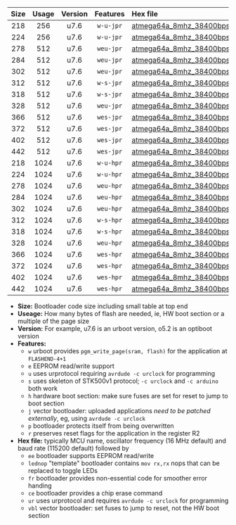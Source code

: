 |Size|Usage|Version|Features|Hex file|
|:-:|:-:|:-:|:-:|:--|
|218|256|u7.6|`w-u-jpr`|[atmega64a_8mhz_38400bps_ur_vbl.hex](https://raw.githubusercontent.com/stefanrueger/urboot/main/bootloaders/atmega64a/fcpu_8mhz/38400_bps/atmega64a_8mhz_38400bps_ur_vbl.hex)|
|224|256|u7.6|`w-u-jpr`|[atmega64a_8mhz_38400bps_lednop_ur_vbl.hex](https://raw.githubusercontent.com/stefanrueger/urboot/main/bootloaders/atmega64a/fcpu_8mhz/38400_bps/atmega64a_8mhz_38400bps_lednop_ur_vbl.hex)|
|278|512|u7.6|`weu-jpr`|[atmega64a_8mhz_38400bps_ee_ur_vbl.hex](https://raw.githubusercontent.com/stefanrueger/urboot/main/bootloaders/atmega64a/fcpu_8mhz/38400_bps/atmega64a_8mhz_38400bps_ee_ur_vbl.hex)|
|284|512|u7.6|`weu-jpr`|[atmega64a_8mhz_38400bps_ee_lednop_ur_vbl.hex](https://raw.githubusercontent.com/stefanrueger/urboot/main/bootloaders/atmega64a/fcpu_8mhz/38400_bps/atmega64a_8mhz_38400bps_ee_lednop_ur_vbl.hex)|
|302|512|u7.6|`weu-jpr`|[atmega64a_8mhz_38400bps_ee_lednop_fr_ur_vbl.hex](https://raw.githubusercontent.com/stefanrueger/urboot/main/bootloaders/atmega64a/fcpu_8mhz/38400_bps/atmega64a_8mhz_38400bps_ee_lednop_fr_ur_vbl.hex)|
|312|512|u7.6|`w-s-jpr`|[atmega64a_8mhz_38400bps_vbl.hex](https://raw.githubusercontent.com/stefanrueger/urboot/main/bootloaders/atmega64a/fcpu_8mhz/38400_bps/atmega64a_8mhz_38400bps_vbl.hex)|
|318|512|u7.6|`w-s-jpr`|[atmega64a_8mhz_38400bps_lednop_vbl.hex](https://raw.githubusercontent.com/stefanrueger/urboot/main/bootloaders/atmega64a/fcpu_8mhz/38400_bps/atmega64a_8mhz_38400bps_lednop_vbl.hex)|
|328|512|u7.6|`weu-jpr`|[atmega64a_8mhz_38400bps_ee_lednop_fr_ce_ur_vbl.hex](https://raw.githubusercontent.com/stefanrueger/urboot/main/bootloaders/atmega64a/fcpu_8mhz/38400_bps/atmega64a_8mhz_38400bps_ee_lednop_fr_ce_ur_vbl.hex)|
|366|512|u7.6|`wes-jpr`|[atmega64a_8mhz_38400bps_ee_vbl.hex](https://raw.githubusercontent.com/stefanrueger/urboot/main/bootloaders/atmega64a/fcpu_8mhz/38400_bps/atmega64a_8mhz_38400bps_ee_vbl.hex)|
|372|512|u7.6|`wes-jpr`|[atmega64a_8mhz_38400bps_ee_lednop_vbl.hex](https://raw.githubusercontent.com/stefanrueger/urboot/main/bootloaders/atmega64a/fcpu_8mhz/38400_bps/atmega64a_8mhz_38400bps_ee_lednop_vbl.hex)|
|402|512|u7.6|`wes-jpr`|[atmega64a_8mhz_38400bps_ee_lednop_fr_vbl.hex](https://raw.githubusercontent.com/stefanrueger/urboot/main/bootloaders/atmega64a/fcpu_8mhz/38400_bps/atmega64a_8mhz_38400bps_ee_lednop_fr_vbl.hex)|
|442|512|u7.6|`wes-jpr`|[atmega64a_8mhz_38400bps_ee_lednop_fr_ce_vbl.hex](https://raw.githubusercontent.com/stefanrueger/urboot/main/bootloaders/atmega64a/fcpu_8mhz/38400_bps/atmega64a_8mhz_38400bps_ee_lednop_fr_ce_vbl.hex)|
|218|1024|u7.6|`w-u-hpr`|[atmega64a_8mhz_38400bps_ur.hex](https://raw.githubusercontent.com/stefanrueger/urboot/main/bootloaders/atmega64a/fcpu_8mhz/38400_bps/atmega64a_8mhz_38400bps_ur.hex)|
|224|1024|u7.6|`w-u-hpr`|[atmega64a_8mhz_38400bps_lednop_ur.hex](https://raw.githubusercontent.com/stefanrueger/urboot/main/bootloaders/atmega64a/fcpu_8mhz/38400_bps/atmega64a_8mhz_38400bps_lednop_ur.hex)|
|278|1024|u7.6|`weu-hpr`|[atmega64a_8mhz_38400bps_ee_ur.hex](https://raw.githubusercontent.com/stefanrueger/urboot/main/bootloaders/atmega64a/fcpu_8mhz/38400_bps/atmega64a_8mhz_38400bps_ee_ur.hex)|
|284|1024|u7.6|`weu-hpr`|[atmega64a_8mhz_38400bps_ee_lednop_ur.hex](https://raw.githubusercontent.com/stefanrueger/urboot/main/bootloaders/atmega64a/fcpu_8mhz/38400_bps/atmega64a_8mhz_38400bps_ee_lednop_ur.hex)|
|302|1024|u7.6|`weu-hpr`|[atmega64a_8mhz_38400bps_ee_lednop_fr_ur.hex](https://raw.githubusercontent.com/stefanrueger/urboot/main/bootloaders/atmega64a/fcpu_8mhz/38400_bps/atmega64a_8mhz_38400bps_ee_lednop_fr_ur.hex)|
|312|1024|u7.6|`w-s-hpr`|[atmega64a_8mhz_38400bps.hex](https://raw.githubusercontent.com/stefanrueger/urboot/main/bootloaders/atmega64a/fcpu_8mhz/38400_bps/atmega64a_8mhz_38400bps.hex)|
|318|1024|u7.6|`w-s-hpr`|[atmega64a_8mhz_38400bps_lednop.hex](https://raw.githubusercontent.com/stefanrueger/urboot/main/bootloaders/atmega64a/fcpu_8mhz/38400_bps/atmega64a_8mhz_38400bps_lednop.hex)|
|328|1024|u7.6|`weu-hpr`|[atmega64a_8mhz_38400bps_ee_lednop_fr_ce_ur.hex](https://raw.githubusercontent.com/stefanrueger/urboot/main/bootloaders/atmega64a/fcpu_8mhz/38400_bps/atmega64a_8mhz_38400bps_ee_lednop_fr_ce_ur.hex)|
|366|1024|u7.6|`wes-hpr`|[atmega64a_8mhz_38400bps_ee.hex](https://raw.githubusercontent.com/stefanrueger/urboot/main/bootloaders/atmega64a/fcpu_8mhz/38400_bps/atmega64a_8mhz_38400bps_ee.hex)|
|372|1024|u7.6|`wes-hpr`|[atmega64a_8mhz_38400bps_ee_lednop.hex](https://raw.githubusercontent.com/stefanrueger/urboot/main/bootloaders/atmega64a/fcpu_8mhz/38400_bps/atmega64a_8mhz_38400bps_ee_lednop.hex)|
|402|1024|u7.6|`wes-hpr`|[atmega64a_8mhz_38400bps_ee_lednop_fr.hex](https://raw.githubusercontent.com/stefanrueger/urboot/main/bootloaders/atmega64a/fcpu_8mhz/38400_bps/atmega64a_8mhz_38400bps_ee_lednop_fr.hex)|
|442|1024|u7.6|`wes-hpr`|[atmega64a_8mhz_38400bps_ee_lednop_fr_ce.hex](https://raw.githubusercontent.com/stefanrueger/urboot/main/bootloaders/atmega64a/fcpu_8mhz/38400_bps/atmega64a_8mhz_38400bps_ee_lednop_fr_ce.hex)|

- **Size:** Bootloader code size including small table at top end
- **Useage:** How many bytes of flash are needed, ie, HW boot section or a multiple of the page size
- **Version:** For example, u7.6 is an urboot version, o5.2 is an optiboot version
- **Features:**
  + `w` urboot provides `pgm_write_page(sram, flash)` for the application at `FLASHEND-4+1`
  + `e` EEPROM read/write support
  + `u` uses urprotocol requiring `avrdude -c urclock` for programming
  + `s` uses skeleton of STK500v1 protocol; `-c urclock` and `-c arduino` both work
  + `h` hardware boot section: make sure fuses are set for reset to jump to boot section
  + `j` vector bootloader: uploaded applications *need to be patched externally*, eg, using `avrdude -c urclock`
  + `p` bootloader protects itself from being overwritten
  + `r` preserves reset flags for the application in the register R2
- **Hex file:** typically MCU name, oscillator frequency (16 MHz default) and baud rate (115200 default) followed by
  + `ee` bootloader supports EEPROM read/write
  + `lednop` "template" bootloader contains `mov rx,rx` nops that can be replaced to toggle LEDs
  + `fr` bootloader provides non-essential code for smoother error handing
  + `ce` bootloader provides a chip erase command
  + `ur` uses urprotocol and requires `avrdude -c urclock` for programming
  + `vbl` vector bootloader: set fuses to jump to reset, not the HW boot section
